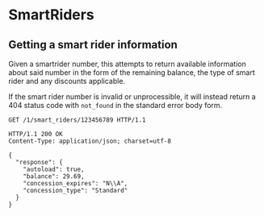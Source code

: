 # SmartRiders

## Getting a smart rider information

Given a smartrider number, this attempts to return available information about
said number in the form of the remaining balance, the type of smart rider and any
discounts applicable.

If the smart rider number is invalid or unprocessible, it will instead return a 404
status code with `not_found` in the standard error body form.

```http
GET /1/smart_riders/123456789 HTTP/1.1
```

```http
HTTP/1.1 200 OK
Content-Type: application/json; charset=utf-8

{
  "response": {
    "autoload": true,
    "balance": 29.69,
    "concession_expires": "N\\A",
    "concession_type": "Standard"
  }
}
```